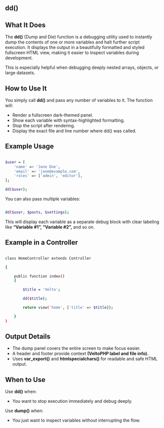 dd()
-----


What It Does
-----------

The **dd()** (Dump and Die) function is a debugging utility used to instantly dump the contents of one or more variables and halt further script execution. It displays the output in a beautifully formatted and styled fullscreen HTML view, making it easier to inspect variables during development.

This is especially helpful when debugging deeply nested arrays, objects, or large datasets.

How to Use It
-------------

You simply call **dd()** and pass any number of variables to it. The function will:

- Render a fullscreen dark-themed panel.
- Show each variable with syntax-highlighted formatting.
- Stop the script after rendering.
- Display the exact file and line number where dd() was called.


Example Usage
-------------

```bash

$user = [
    'name' => 'Jane Doe',
    'email' => 'jane@example.com',
    'roles' => ['admin', 'editor'],
];

dd($user);


```

You can also pass multiple variables:

```bash

dd($user, $posts, $settings);

```

This will display each variable as a separate debug block with clear labeling like **“Variable #1”, “Variable #2”,** and so on.


Example in a Controller
-----------------------

```bash

class HomeController extends Controller

{

    public function index()
    {

        $title = 'Velto';

        dd($title);

        return view('home', ['title' => $title]);

    }
)


```

Output Details
---------------

- The dump panel covers the entire screen to make focus easier.
- A header and footer provide context **(VeltoPHP label and file info).**
- Uses **var_export()** and **htmlspecialchars()** for readable and safe HTML output.


When to Use
------------


Use **dd()** when:
- You want to stop execution immediately and debug deeply.

Use **dump()** when:
- You just want to inspect variables without interrupting the flow.
